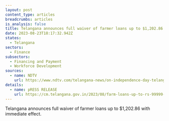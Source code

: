 ```yaml
---
layout: post
content_type: articles
breadcrumbs: articles
is_analysis: false
title: Telangana announces full waiver of farmer loans up to $1,202.86
date: 2023-08-23T18:17:32.942Z
states:
  - Telangana
sectors:
  - Finance
subsectors:
  - Financing and Payment
  - Workforce Development
sources:
  - name: NDTV
    url: https://www.ndtv.com/telangana-news/on-independence-day-telangana-chief-minister-kcrs-gift-to-farmers-4299182#google_vignette
details:
  - name: pRESS RELEASE
    url: https://cm.telangana.gov.in/2023/08/farm-loans-up-to-rs-99999-waived/
---
```

Telangana announces full waiver of farmer loans up to $1,202.86 with immediate effect.